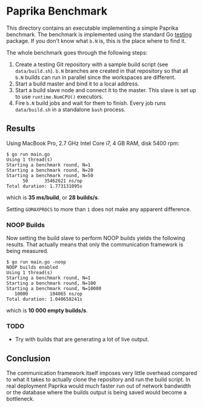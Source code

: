 # Paprika Benchmark #

This directory contains an executable implementing a simple Paprika benchmark.
The benchmark is implemented using the standard Go
[testing](http://golang.org/pkg/testing/) package. If you don't know what `b.N`
is, this is the place where to find it.

The whole benchmark goes through the following steps:

1. Create a testing Git repository with a sample build script (see `data/build.sh`).
   `b.N` branches are created in that repository so that all `b.N` builds can run in
   parallel since the workspaces are different.
2. Start a build master and bind it to a local address.
3. Start a build slave node and connect it to the master. This slave is set up
   to use `runtime.NumCPU()` executors.
4. Fire `b.N` build jobs and wait for them to finish. Every job runs
   `data/build.sh` in a standalone `bash` process.

## Results ##

Using MacBook Pro, 2.7 GHz Intel Core i7, 4 GB RAM, disk 5400 rpm:

```
$ go run main.go
Using 1 thread(s)
Starting a benchmark round, N=1
Starting a benchmark round, N=20
Starting a benchmark round, N=50
      50	  35462621 ns/op
Total duration: 1.773131095s
```

which is **35 ms/build**, or **28 builds/s**.

Setting `GOMAXPROCS` to more than `1` does not make any apparent difference.

### NOOP Builds ###

Now setting the build slave to perform NOOP builds yields the following results.
That actually means that only the communication framework is being measured.

```
$ go run main.go -noop
NOOP builds enabled
Using 1 thread(s)
Starting a benchmark round, N=1
Starting a benchmark round, N=100
Starting a benchmark round, N=10000
   10000	    104065 ns/op
Total duration: 1.040658241s
```

which is **10 000 empty builds/s**.

### TODO ###

* Try with builds that are generating a lot of live output.

## Conclusion ##

The communication framework itself imposes very little overhead compared to what
it takes to actually clone the repository and run the build script. In real
deployment Paprika would much faster run out of network bandwidth or the
database where the builds output is being saved would become a bottleneck.
